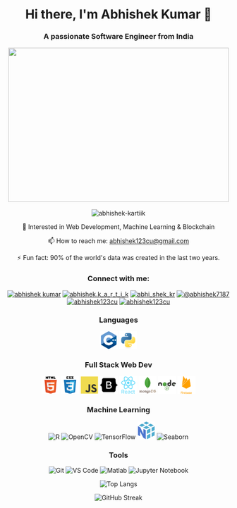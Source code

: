 <h1 align="center">Hi there, I'm Abhishek Kumar 👋</h1>
<h3 align="center">A passionate Software Engineer from India</h3>

<p align="center">
  <img width="500" height="350" src="https://cdn.dribbble.com/users/2131993/screenshots/4948736/thoughtworks-gif_dribbble.gif">
</p>

<p align="center">
  <img src="https://komarev.com/ghpvc/?username=abhishek-kartiik&label=Profile%20views&color=0e75b6&style=flat" alt="abhishek-kartiik" />
</p>

<p align="center">🧠 Interested in Web Development, Machine Learning & Blockchain</p>

<p align="center">📫 How to reach me: <a href="mailto:abhishek123cu@gmail.com">abhishek123cu@gmail.com</a></p>

<p align="center">⚡ Fun fact: 90% of the world's data was created in the last two years.</p>

<h3 align="center">Connect with me:</h3>

<p align="center">
  <a href="https://linkedin.com/in/abhishek kumar" target="blank"><img src="https://raw.githubusercontent.com/rahuldkjain/github-profile-readme-generator/master/src/images/icons/Social/linked-in-alt.svg" alt="abhishek kumar" height="30" width="40" /></a>
  <a href="https://instagram.com/abhishek.k_a_r_t_i_k" target="blank"><img src="https://raw.githubusercontent.com/rahuldkjain/github-profile-readme-generator/master/src/images/icons/Social/instagram.svg" alt="abhishek.k_a_r_t_i_k" height="30" width="40" /></a>
  <a href="https://www.codechef.com/users/abhi_shek_kr" target="blank"><img src="https://cdn.jsdelivr.net/npm/simple-icons@3.1.0/icons/codechef.svg" alt="abhi_shek_kr" height="30" width="40" /></a>
  <a href="https://www.hackerrank.com/@abhishek7187" target="blank"><img src="https://raw.githubusercontent.com/rahuldkjain/github-profile-readme-generator/master/src/images/icons/Social/hackerrank.svg" alt="@abhishek7187" height="30" width="40" /></a>
  <a href="https://www.leetcode.com/abhishek123cu" target="blank"><img src="https://raw.githubusercontent.com/rahuldkjain/github-profile-readme-generator/master/src/images/icons/Social/leet-code.svg" alt="abhishek123cu" height="30" width="40" /></a>
  <a href="https://auth.geeksforgeeks.org/user/abhishek123cu" target="blank"><img src="https://raw.githubusercontent.com/rahuldkjain/github-profile-readme-generator/master/src/images/icons/Social/geeks-for-geeks.svg" alt="abhishek123cu" height="30" width="40" /></a>
</p>

<h3 align="center">Languages</h3>

<p align="center">
  <img src="https://raw.githubusercontent.com/devicons/devicon/master/icons/cplusplus/cplusplus-original.svg" alt="C++" width="40" height="40"/>
  <img src="https://raw.githubusercontent.com/devicons/devicon/master/icons/python/python-original.svg" alt="Python" width="40" height="40"/>
</p>

<h3 align="center">Full Stack Web Dev</h3>
<p align="center">
  <img src="https://raw.githubusercontent.com/devicons/devicon/master/icons/html5/html5-original-wordmark.svg" alt="HTML5" width="40" height="40"/>
  <img src="https://raw.githubusercontent.com/devicons/devicon/master/icons/css3/css3-original-wordmark.svg" alt="CSS3" width="40" height="40"/>
  <img src="https://raw.githubusercontent.com/devicons/devicon/master/icons/javascript/javascript-original.svg" alt="JavaScript" width="40" height="40"/>
  <img src="https://raw.githubusercontent.com/devicons/devicon/master/icons/bootstrap/bootstrap-plain.svg" alt="Bootstrap 5" width="40" height="40"/>
  <img src="https://raw.githubusercontent.com/devicons/devicon/master/icons/react/react-original-wordmark.svg" alt="React" width="40" height="40"/>
  <img src="https://raw.githubusercontent.com/devicons/devicon/master/icons/mongodb/mongodb-original-wordmark.svg" alt="MongoDB" width="40" height="40"/>
  <img src="https://raw.githubusercontent.com/devicons/devicon/master/icons/nodejs/nodejs-original-wordmark.svg" alt="Node.js" width="40" height="40"/>
  <img src="https://raw.githubusercontent.com/devicons/devicon/master/icons/firebase/firebase-plain-wordmark.svg" alt="Firebase" width="40" height="40"/>
</p>

<h3 align="center">Machine Learning</h3>

<p align="center">
  <img src="https://www.r-project.org/logo/Rlogo.svg" alt="R" width="40" height="40"/>
  <img src="https://upload.wikimedia.org/wikipedia/commons/2/2d/OpenCV_Logo_with_text_svg_version.svg" alt="OpenCV" width="40" height="40"/>
  <img src="https://www.vectorlogo.zone/logos/tensorflow/tensorflow-icon.svg" alt="TensorFlow" width="40" height="40"/>
  <img src="https://raw.githubusercontent.com/devicons/devicon/master/icons/numpy/numpy-original.svg" alt="NumPy" width="40" height="40"/>
  <img src="https://seaborn.pydata.org/_static/logo-wide-lightbg.svg" alt="Seaborn" width="40" height="40"/>
</p>


<h3 align="center">Tools</h3>

<p align="center">
  <img src="https://www.vectorlogo.zone/logos/git-scm/git-scm-icon.svg" alt="Git" width="40" height="40"/>
  <img src="https://upload.wikimedia.org/wikipedia/commons/9/9a/Visual_Studio_Code_1.35_icon.svg" alt="VS Code" width="40" height="40"/>
  <img src="https://upload.wikimedia.org/wikipedia/commons/2/21/Matlab_Logo.png" alt="Matlab" width="40" height="40"/>
  <img src="https://upload.wikimedia.org/wikipedia/commons/3/38/Jupyter_logo.svg" alt="Jupyter Notebook" width="40" height="40"/>
</p>

<p align="center">
  
</p>


<p align="center">
  <img src="https://github-readme-stats.vercel.app/api/top-langs/?username=abhishek-kartik&layout=compact&hide=html" alt="Top Langs">
</p>

<p align="center">
  <img src="https://github-readme-streak-stats.herokuapp.com/?user=abhishek-kartik" alt="GitHub Streak">
</p>
